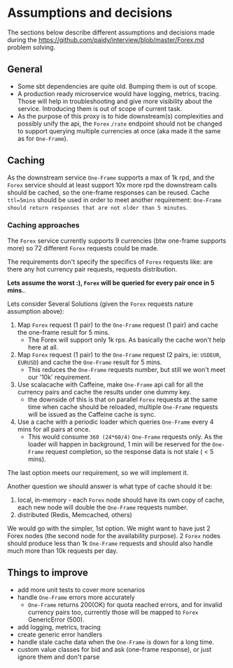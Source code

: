 # Assumptions and decisions
The sections below describe different assumptions and decisions made during the https://github.com/paidy/interview/blob/master/Forex.md problem solving.
 
## General
 - Some sbt dependencies are quite old. Bumping them is out of scope.
 - A production ready microservice would have logging, metrics, tracing. Those will help in troubleshooting and give more visibility about the service. Introducing them is out of scope of current task.
 - As the purpose of this proxy is to hide downstream(s) complexities and possibly unify the api, the `Forex` `/rate` endpoint should not be changed to support querying multiple currencies at once (aka made it the same as for `One-Frame`).

## Caching
As the downstream service `One-Frame` supports a max of 1k rpd, and the `Forex` service should at least support 10x more rpd the downstream calls should be cached, so the one-frame responses can be reused.
Cache `ttl=5mins` should be used in order to meet another requirement: `One-Frame should return responses that are not older than 5 minutes`.

### Caching approaches
The `Forex` service currently supports 9 currencies (btw one-frame supports more) so 72 different `Forex` requests could be made.

The requirements don't specify the specifics of `Forex` requests like: are there any hot currency pair requests, requests distribution.

**Lets assume the worst :), `Forex` will be queried for every pair once in 5 mins.**. 

Lets consider Several Solutions (given the `Forex` requests nature assumption above):
 1. Map `Forex` request (1 pair) to the `One-Frame` request (1 pair) and cache the one-frame result for 5 mins.
    - The Forex will support only 1k rps. As basically the cache won't help here at all.
 2. Map `Forex` request (1 pair) to the `One-Frame` request (2 pairs, ie: `USDEUR`, `EURUSD`) and cache the `One-Frame` result for 5 mins. 
    - This reduces the `One-Frame` requests number, but still we won't meet our '10k' requirement.
 3. Use scalacache with Caffeine, make `One-Frame` api call for all the currency pairs and cache the results under one dummy key.
    - the downside of this is that on parallel `Forex` requests at the same time when cache should be reloaded, multiple `One-Frame` requests will be issued as the Caffeine cache is sync.
 4. Use a cache with a periodic loader which queries `One-Frame` every 4 mins for all pairs at once.
    - This would consume `360 (24*60/4)` `One-Frame` requests only. As the loader will happen in background, 
    1 min will be reserved for the `One-Frame` request completion, so the response data is not stale ( < 5 mins).
 
 The last option meets our requirement, so we will implement it. 
 
 Another question we should answer is what type of cache should it be:
  1. local, in-memory
    - each `Forex` node should have its own copy of cache, each new node will double the `One-Frame` requests number.
  2. distributed (Redis, Memcached, others)
 
 We would go with the simpler, 1st option. 
 We might want to have just 2 Forex nodes (the second node for the availability purpose).
 2 `Forex` nodes should produce less than 1k `One-Frame` requests and should also handle much more than 10k requests per day.


## Things to improve
 - add more unit tests to cover more scenarios
 - handle `One-Frame` errors more accurately
   - `One-Frame` returns 200(OK) for quota reached errors, and for invalid currency pairs too, currently those will be mapped to `Forex` GenericError (500).
 - add logging, metrics, tracing
 - create generic error handlers
 - handle stale cache data when the `One-Frame` is down for a long time.
 - custom value classes for bid and ask (one-frame response), or just ignore them and don't parse
